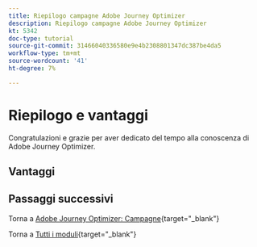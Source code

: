 ```yaml
---
title: Riepilogo campagne Adobe Journey Optimizer
description: Riepilogo campagne Adobe Journey Optimizer
kt: 5342
doc-type: tutorial
source-git-commit: 31466040336580e9e4b2308801347dc387be4da5
workflow-type: tm+mt
source-wordcount: '41'
ht-degree: 7%

---
```


# Riepilogo e vantaggi

Congratulazioni e grazie per aver dedicato del tempo alla conoscenza di Adobe Journey Optimizer.

## Vantaggi

## Passaggi successivi

Torna a [Adobe Journey Optimizer: Campagne](./ajocampaigns.md){target="_blank"}

Torna a [Tutti i moduli](./../../../../overview.md){target="_blank"}
